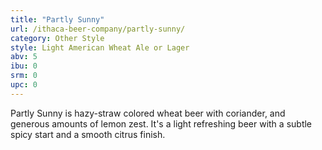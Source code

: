 ```yaml
---
title: "Partly Sunny"
url: /ithaca-beer-company/partly-sunny/
category: Other Style
style: Light American Wheat Ale or Lager
abv: 5
ibu: 0
srm: 0
upc: 0
---
```

Partly Sunny is hazy-straw colored wheat beer with coriander, and generous amounts of lemon zest. It's a light refreshing beer with a subtle spicy start and a smooth citrus finish.
